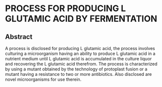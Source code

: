 # PROCESS FOR PRODUCING L GLUTAMIC ACID BY FERMENTATION

## Abstract
A process is disclosed for producing L glutamic acid, the process involves culturing a microorganism having an ability to produce L glutamic acid in a nutrient medium until L glutamic acid is accumulated in the culture liquor and recovering the L glutamic acid therefrom. The process is characterized by using a mutant obtained by the technology of protoplast fusion or a mutant having a resistance to two or more antibiotics. Also disclosed are novel microorganisms for use therein.